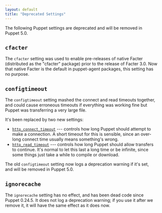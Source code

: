 ```yaml
---
layout: default
title: "Deprecated Settings"
---
```



The following Puppet settings are deprecated and will be removed in Puppet 5.0.


## `cfacter`

The `cfacter` setting was used to enable pre-releases of native Facter (distributed as the "cfacter" package) prior to the release of Facter 3.0. Now that native Facter is the default in puppet-agent packages, this setting has no purpose.

## `configtimeout`

The `configtimeout` setting mashed the connect and read timeouts together, and could cause erroneous timeouts if everything was working fine but Puppet was transferring a very large file.

It's been replaced by two new settings:

* [`http_connect_timeout`](./configuration.html#httpconnecttimeout) --- controls how long Puppet should attempt to make a connection. A short timeout for this is sensible, since an over-long connect time usually means something's wrong.
* [`http_read_timeout`](./configuration.html#httpreadtimeout) --- controls how long Puppet should allow transfers to continue. It's normal to let this last a long time or be infinite, since some things just take a while to compile or download.

The old `configtimeout` setting now logs a deprecation warning if it's set, and will be removed in Puppet 5.0.

## `ignorecache`

The `ignorecache` setting has no effect, and has been dead code since Puppet 0.24.5. It does not log a deprecation warning; if you use it after we remove it, it will have the same effect as it does now.
